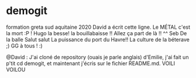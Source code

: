 # demogit
formation greta sud aquitaine 2020
David a écrit cette ligne.
Le MÉTAL c'est la mort :P ! Hugo
la besse! la bouillabaisse !! Allez ça part de là !! ^^ Seb
De la balle
Salut salut
La puissance du port du Havre!! La culture de la béterave ;) 
GG à tous ! :)

@David : J'ai cloné de repository (ouais je parle anglais) d'Emilie, j'ai fait un p'tit cd demogit, et maintenant j'écris sur le fichier README.md. VOILI VOILOU
